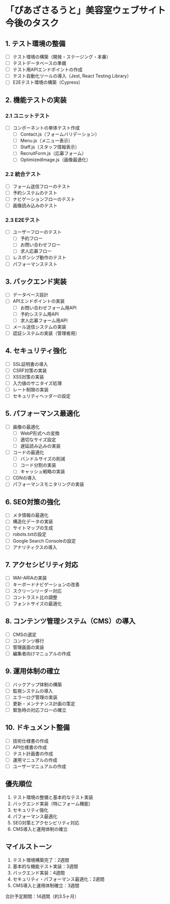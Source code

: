# 「ぴあざさるうと」美容室ウェブサイト 今後のタスク

## 1. テスト環境の整備
- [ ] テスト環境の構築（開発・ステージング・本番）
- [ ] テストデータベースの準備
- [ ] テスト用APIエンドポイントの作成
- [ ] テスト自動化ツールの導入（Jest, React Testing Library）
- [ ] E2Eテスト環境の構築（Cypress）

## 2. 機能テストの実装
### 2.1 ユニットテスト
- [ ] コンポーネントの単体テスト作成
  - [ ] Contact.js（フォームバリデーション）
  - [ ] Menu.js（メニュー表示）
  - [ ] Staff.js（スタッフ情報表示）
  - [ ] RecruitForm.js（応募フォーム）
  - [ ] OptimizedImage.js（画像最適化）

### 2.2 統合テスト
- [ ] フォーム送信フローのテスト
- [ ] 予約システムのテスト
- [ ] ナビゲーションフローのテスト
- [ ] 画像読み込みのテスト

### 2.3 E2Eテスト
- [ ] ユーザーフローのテスト
  - [ ] 予約フロー
  - [ ] お問い合わせフロー
  - [ ] 求人応募フロー
- [ ] レスポンシブ動作のテスト
- [ ] パフォーマンステスト

## 3. バックエンド実装
- [ ] データベース設計
- [ ] APIエンドポイントの実装
  - [ ] お問い合わせフォーム用API
  - [ ] 予約システム用API
  - [ ] 求人応募フォーム用API
- [ ] メール送信システムの実装
- [ ] 認証システムの実装（管理者用）

## 4. セキュリティ強化
- [ ] SSL証明書の導入
- [ ] CSRF対策の実装
- [ ] XSS対策の実装
- [ ] 入力値のサニタイズ処理
- [ ] レート制限の実装
- [ ] セキュリティヘッダーの設定

## 5. パフォーマンス最適化
- [ ] 画像の最適化
  - [ ] WebP形式への変換
  - [ ] 適切なサイズ設定
  - [ ] 遅延読み込みの実装
- [ ] コードの最適化
  - [ ] バンドルサイズの削減
  - [ ] コード分割の実装
  - [ ] キャッシュ戦略の実装
- [ ] CDNの導入
- [ ] パフォーマンスモニタリングの実装

## 6. SEO対策の強化
- [ ] メタ情報の最適化
- [ ] 構造化データの実装
- [ ] サイトマップの生成
- [ ] robots.txtの設定
- [ ] Google Search Consoleの設定
- [ ] アナリティクスの導入

## 7. アクセシビリティ対応
- [ ] WAI-ARIAの実装
- [ ] キーボードナビゲーションの改善
- [ ] スクリーンリーダー対応
- [ ] コントラスト比の調整
- [ ] フォントサイズの最適化

## 8. コンテンツ管理システム（CMS）の導入
- [ ] CMSの選定
- [ ] コンテンツ移行
- [ ] 管理画面の実装
- [ ] 編集者向けマニュアルの作成

## 9. 運用体制の確立
- [ ] バックアップ体制の構築
- [ ] 監視システムの導入
- [ ] エラーログ管理の実装
- [ ] 更新・メンテナンス計画の策定
- [ ] 緊急時の対応フローの確立

## 10. ドキュメント整備
- [ ] 技術仕様書の作成
- [ ] API仕様書の作成
- [ ] テスト計画書の作成
- [ ] 運用マニュアルの作成
- [ ] ユーザーマニュアルの作成

## 優先順位
1. テスト環境の整備と基本的なテスト実装
2. バックエンド実装（特にフォーム機能）
3. セキュリティ強化
4. パフォーマンス最適化
5. SEO対策とアクセシビリティ対応
6. CMS導入と運用体制の確立

## マイルストーン
1. テスト環境構築完了：2週間
2. 基本的な機能テスト実装：3週間
3. バックエンド実装：4週間
4. セキュリティ・パフォーマンス最適化：2週間
5. CMS導入と運用体制確立：3週間

合計予定期間：14週間（約3.5ヶ月）
